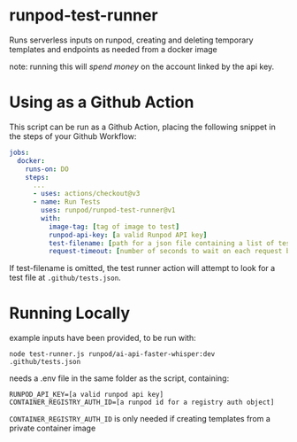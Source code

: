 # runpod-test-runner

Runs serverless inputs on runpod, creating and deleting temporary templates and endpoints as needed from a docker image

note: running this will *spend money* on the account linked by the api key.

# Using as a Github Action

This script can be run as a Github Action, placing the following snippet in the steps of your Github Workflow:

```yml
jobs:
  docker:
    runs-on: DO
    steps:
      ...
      - uses: actions/checkout@v3
      - name: Run Tests
        uses: runpod/runpod-test-runner@v1
        with:
          image-tag: [tag of image to test]
          runpod-api-key: [a valid Runpod API key]
          test-filename: [path for a json file containing a list of tests, defaults to .github/tests.json]
          request-timeout: [number of seconds to wait on each request before timing out, defaults to 300]
```

If test-filename is omitted, the test runner action will attempt to look for a test file at `.github/tests.json`.

# Running Locally

example inputs have been provided, to be run with:

`node test-runner.js runpod/ai-api-faster-whisper:dev .github/tests.json`

needs a .env file in the same folder as the script, containing:
```
RUNPOD_API_KEY=[a valid runpod api key]
CONTAINER_REGISTRY_AUTH_ID=[a runpod id for a registry auth object]
```
`CONTAINER_REGISTRY_AUTH_ID` is only needed if creating templates from a private container image

